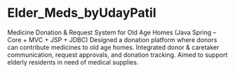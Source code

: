# Elder_Meds_byUdayPatil
Medicine Donation &amp; Request System for Old Age Homes (Java Spring – Core + MVC + JSP + JDBC) Designed a donation platform where donors can contribute medicines to old age homes. Integrated donor &amp; caretaker communication, request approvals, and donation tracking. Aimed to support elderly residents in need of medical supplies.
